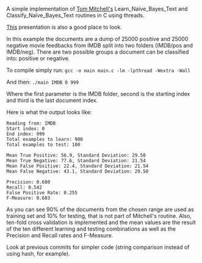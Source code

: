A simple implementation of [Tom Mitchell's](http://personal.disco.unimib.it/Vanneschi/McGrawHill_-_Machine_Learning_-Tom_Mitchell.pdf) Learn_Naïve_Bayes_Text and Classify_Naïve_Bayes_Text routines in C using threads.

[This](https://www-old.cs.uni-paderborn.de/fileadmin/Informatik/AG-Kleine-Buening/files/ws13/ml/unit-en-bayesian-text-classification.pdf) presentation is also a good place to look.

In this example the documents are a dump of 25000 positive and 25000 negative movie feedbacks from IMDB split into two folders (IMDB/pos and IMDB/neg). There are two possible groups a document can be classified into: positive or negative.

To compile simply run:
`gcc -o main main.c -lm -lpthread -Wextra -Wall`

And then:
`./main IMDB 0 999`

Where the first parameter is the IMDB folder, second is the starting index and third is the last document index.

Here is what the output looks like:
```
Reading from: IMDB
Start index: 0
End index: 999
Total examples to learn: 900
Total examples to test: 100

Mean True Positive: 56.9, Standard Deviation: 29.50
Mean True Negative: 77.6, Standard Deviation: 21.54
Mean False Positive: 22.4, Standard Deviation: 21.54
Mean False Negative: 43.1, Standard Deviation: 29.50

Precision: 0.680
Recall: 0.542
False Positive Rate: 0.255
F-Measure: 0.603
```

As you can see 90% of the documents from the chosen range are used as training set and 10% for testing, that is not part of Mitchell's routine. Also, ten-fold cross validation is implemented and the mean values are the result of the ten different learning and testing combinations as well as the Precision and Recall rates and F-Measure.

Look at previous commits for simpler code (string comparison instead of using hash, for example).
